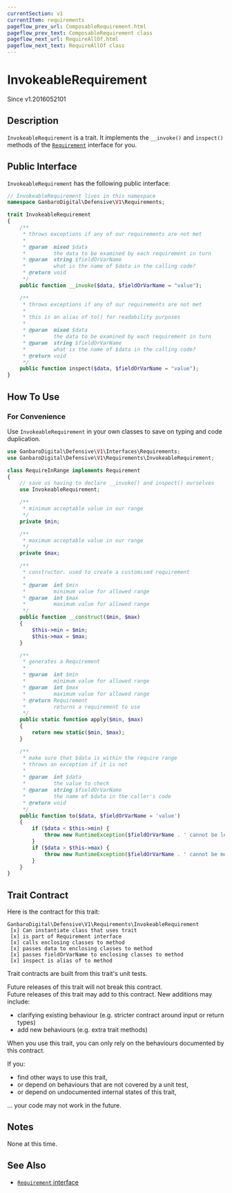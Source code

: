 ```yaml
---
currentSection: v1
currentItem: requirements
pageflow_prev_url: ComposableRequirement.html
pageflow_prev_text: ComposableRequirement class
pageflow_next_url: RequireAllOf.html
pageflow_next_text: RequireAllOf class
---
```


# InvokeableRequirement

<div class="callout info" markdown="1">
Since v1.2016052101
</div>

## Description

`InvokeableRequirement` is a trait. It implements the `__invoke()` and `inspect()` methods of the [`Requirement`](../Interfaces/Requirement.html) interface for you.

## Public Interface

`InvokeableRequirement` has the following public interface:

```php
// InvokeableRequirement lives in this namespace
namespace GanbaroDigital\Defensive\V1\Requirements;

trait InvokeableRequirement
{
    /**
     * throws exceptions if any of our requirements are not met
     *
     * @param  mixed $data
     *         the data to be examined by each requirement in turn
     * @param  string $fieldOrVarName
     *         what is the name of $data in the calling code?
     * @return void
     */
    public function __invoke($data, $fieldOrVarName = "value");

    /**
     * throws exceptions if any of our requirements are not met
     *
     * this is an alias of to() for readability purposes
     *
     * @param  mixed $data
     *         the data to be examined by each requirement in turn
     * @param  string $fieldOrVarName
     *         what is the name of $data in the calling code?
     * @return void
     */
    public function inspect($data, $fieldOrVarName = "value");
}
```

## How To Use

### For Convenience

Use `InvokeableRequirement` in your own classes to save on typing and code duplication.

```php
use GanbaroDigital\Defensive\V1\Interfaces\Requirements;
use GanbaroDigital\Defensive\V1\Requirements\InvokeableRequirement;

class RequireInRange implements Requirement
{
    // save us having to declare __invoke() and inspect() ourselves
    use InvokeableRequirement;

    /**
     * minimum acceptable value in our range
     */
    private $min;

    /**
     * maximum acceptable value in our range
     */
    private $max;

    /**
     * constructor. used to create a customised requirement
     *
     * @param  int $min
     *         minimum value for allowed range
     * @param  int $max
     *         maximum value for allowed range
     */
    public function __construct($min, $max)
    {
        $this->min = $min;
        $this->max = $max;
    }

    /**
     * generates a Requirement
     *
     * @param  int $min
     *         minimum value for allowed range
     * @param  int $max
     *         maximum value for allowed range
     * @return Requirement
     *         returns a requirement to use
     */
    public static function apply($min, $max)
    {
        return new static($min, $max);
    }

    /**
     * make sure that $data is within the require range
     * throws an exception if it is not
     *
     * @param  int $data
     *         the value to check
     * @param  string $fieldOrVarName
     *         the name of $data in the caller's code
     * @return void
     */
    public function to($data, $fieldOrVarName = 'value')
    {
        if ($data < $this->min) {
            throw new RuntimeException($fieldOrVarName . ' cannot be less than ' . $this->min);
        }
        if ($data > $this->max) {
            throw new RuntimeException($fieldOrVarName . ' cannot be more than ' . $this->max);
        }
    }
}
```

## Trait Contract

Here is the contract for this trait:

    GanbaroDigital\Defensive\V1\Requirements\InvokeableRequirement
     [x] Can instantiate class that uses trait
     [x] is part of Requirement interface
     [x] calls enclosing classes to method
     [x] passes data to enclosing classes to method
     [x] passes fieldOrVarName to enclosing classes to method
     [x] inspect is alias of to method

Trait contracts are built from this trait's unit tests.

<div class="callout success">
Future releases of this trait will not break this contract.
</div>

<div class="callout info" markdown="1">
Future releases of this trait may add to this contract. New additions may include:

* clarifying existing behaviour (e.g. stricter contract around input or return types)
* add new behaviours (e.g. extra trait methods)
</div>

<div class="callout warning" markdown="1">
When you use this trait, you can only rely on the behaviours documented by this contract.

If you:

* find other ways to use this trait,
* or depend on behaviours that are not covered by a unit test,
* or depend on undocumented internal states of this trait,

... your code may not work in the future.
</div>

## Notes

None at this time.

## See Also

* [`Requirement` interface](Requirement.html)
